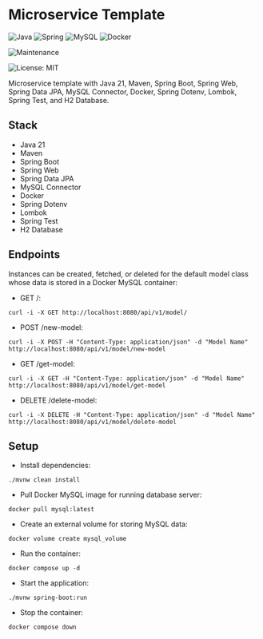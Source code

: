 # Microservice Template

![Java](https://img.shields.io/badge/java-%23ED8B00.svg?style=for-the-badge&logo=openjdk&logoColor=white) ![Spring](https://img.shields.io/badge/spring-%236DB33F.svg?style=for-the-badge&logo=spring&logoColor=white) ![MySQL](https://img.shields.io/badge/mysql-4479A1.svg?style=for-the-badge&logo=mysql&logoColor=white) ![Docker](https://img.shields.io/badge/docker-%230db7ed.svg?style=for-the-badge&logo=docker&logoColor=white)

![Maintenance](https://img.shields.io/badge/Maintained%3F-yes-green.svg)

![License: MIT](https://img.shields.io/badge/License-MIT-yellow.svg)

Microservice template with Java 21, Maven, Spring Boot, Spring Web, Spring Data JPA, MySQL Connector, Docker, Spring Dotenv, Lombok, Spring Test, and H2 Database.

## Stack

- Java 21
- Maven
- Spring Boot
- Spring Web
- Spring Data JPA
- MySQL Connector
- Docker
- Spring Dotenv
- Lombok
- Spring Test
- H2 Database

## Endpoints

Instances can be created, fetched, or deleted for the default model class whose data is stored in a Docker MySQL container:

- GET /:
```
curl -i -X GET http://localhost:8080/api/v1/model/
```

- POST /new-model: 
```
curl -i -X POST -H "Content-Type: application/json" -d "Model Name" http://localhost:8080/api/v1/model/new-model
```

- GET /get-model:
```
curl -i -X GET -H "Content-Type: application/json" -d "Model Name" http://localhost:8080/api/v1/model/get-model
```

- DELETE /delete-model:
```
curl -i -X DELETE -H "Content-Type: application/json" -d "Model Name" http://localhost:8080/api/v1/model/delete-model
```

## Setup

- Install dependencies:
```
./mvnw clean install
```

- Pull Docker MySQL image for running database server:
```
docker pull mysql:latest
```

- Create an external volume for storing MySQL data:
```
docker volume create mysql_volume
```

- Run the container:
```
docker compose up -d
```

- Start the application:
```
./mvnw spring-boot:run
```

- Stop the container:
```
docker compose down
```

